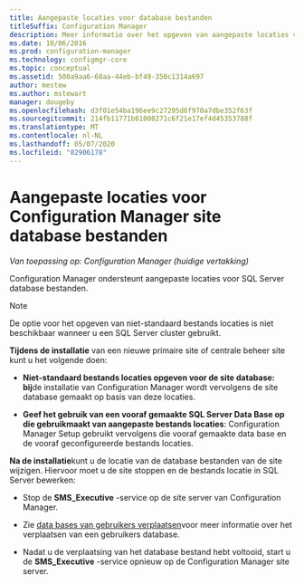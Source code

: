 ```yaml
---
title: Aangepaste locaties voor database bestanden
titleSuffix: Configuration Manager
description: Meer informatie over het opgeven van aangepaste locaties voor SQL Server database bestanden.
ms.date: 10/06/2016
ms.prod: configuration-manager
ms.technology: configmgr-core
ms.topic: conceptual
ms.assetid: 500a9aa6-68aa-44eb-bf49-350c1314a697
author: mestew
ms.author: mstewart
manager: dougeby
ms.openlocfilehash: d3f01e54ba196ee9c27295d8f970a7dbe352f63f
ms.sourcegitcommit: 214fb11771b61008271c6f21e17ef4d45353788f
ms.translationtype: MT
ms.contentlocale: nl-NL
ms.lasthandoff: 05/07/2020
ms.locfileid: "82906178"
---
```

# <a name="custom-locations-for-configuration-manager-site-database-files"></a>Aangepaste locaties voor Configuration Manager site database bestanden

*Van toepassing op: Configuration Manager (huidige vertakking)*

 Configuration Manager ondersteunt aangepaste locaties voor SQL Server database bestanden.  

> [!NOTE]  
>  De optie voor het opgeven van niet-standaard bestands locaties is niet beschikbaar wanneer u een SQL Server cluster gebruikt.  

 **Tijdens de installatie** van een nieuwe primaire site of centrale beheer site kunt u het volgende doen:  

-   **Niet-standaard bestands locaties opgeven voor de site database: bij**de installatie van Configuration Manager wordt vervolgens de site database gemaakt op basis van deze locaties.  

-   **Geef het gebruik van een vooraf gemaakte SQL Server Data Base op die gebruikmaakt van aangepaste bestands locaties**: Configuration Manager Setup gebruikt vervolgens die vooraf gemaakte data base en de vooraf geconfigureerde bestands locaties.  

**Na de installatie**kunt u de locatie van de database bestanden van de site wijzigen. Hiervoor moet u de site stoppen en de bestands locatie in SQL Server bewerken:  

-   Stop de **SMS_Executive** -service op de site server van Configuration Manager.  

-   Zie [data bases van gebruikers verplaatsen](https://docs.microsoft.com/sql/relational-databases/databases/move-user-databases?view=sql-server-2014)voor meer informatie over het verplaatsen van een gebruikers database.  

-   Nadat u de verplaatsing van het database bestand hebt voltooid, start u de **SMS_Executive** -service opnieuw op de Configuration Manager site server.  
